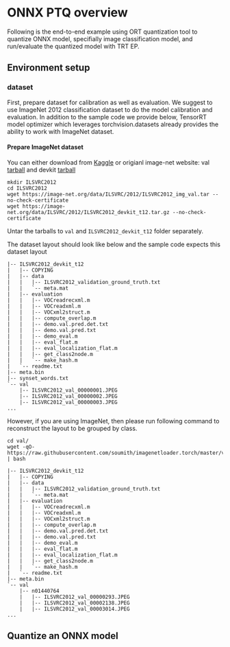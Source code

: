 # ONNX PTQ overview
Following is the end-to-end example using ORT quantization tool to quantize ONNX model, specifially image classification model, and run/evaluate the quantized model with TRT EP.  

## Environment setup
### dataset
First, prepare dataset for calibration as well as evaluation.
We suggest to use ImageNet 2012 classification dataset to do the model calibration and evaluation. In addition to the sample code we provide below, TensorRT model optimizer which leverages torchvision.datasets already provides
the ability to work with ImageNet dataset.

#### Prepare ImageNet dataset
You can either download from [Kaggle](https://www.kaggle.com/c/imagenet-object-localization-challenge/data) or origianl image-net website: val [tarball](https://image-net.org/data/ILSVRC/2012/ILSVRC2012_img_val.tar) and devkit [tarball](https://image-net.org/data/ILSVRC/2012/ILSVRC2012_devkit_t12.tar.gz)
```shell
mkdir ILSVRC2012
cd ILSVRC2012
wget https://image-net.org/data/ILSVRC/2012/ILSVRC2012_img_val.tar --no-check-certificate
wget https://image-net.org/data/ILSVRC/2012/ILSVRC2012_devkit_t12.tar.gz --no-check-certificate
```
Untar the tarballs to `val` and `ILSVRC2012_devkit_t12` folder separately.

The dataset layout should look like below and the sample code expects this dataset layout

```
|-- ILSVRC2012_devkit_t12
|   |-- COPYING
|   |-- data
|   |   |-- ILSVRC2012_validation_ground_truth.txt
|   |   `-- meta.mat
|   |-- evaluation
|   |   |-- VOCreadrecxml.m
|   |   |-- VOCreadxml.m
|   |   |-- VOCxml2struct.m
|   |   |-- compute_overlap.m
|   |   |-- demo.val.pred.det.txt
|   |   |-- demo.val.pred.txt
|   |   |-- demo_eval.m
|   |   |-- eval_flat.m
|   |   |-- eval_localization_flat.m
|   |   |-- get_class2node.m
|   |   `-- make_hash.m
|   `-- readme.txt
|-- meta.bin
|-- synset_words.txt
`-- val
    |-- ILSVRC2012_val_00000001.JPEG
    |-- ILSVRC2012_val_00000002.JPEG
    |-- ILSVRC2012_val_00000003.JPEG
...
```

However, if you are using ImageNet, then please run following command to reconstruct the layout to be grouped by class.
```shell
cd val/
wget -qO- https://raw.githubusercontent.com/soumith/imagenetloader.torch/master/valprep.sh | bash
```
```
|-- ILSVRC2012_devkit_t12
|   |-- COPYING
|   |-- data
|   |   |-- ILSVRC2012_validation_ground_truth.txt
|   |   `-- meta.mat
|   |-- evaluation
|   |   |-- VOCreadrecxml.m
|   |   |-- VOCreadxml.m
|   |   |-- VOCxml2struct.m
|   |   |-- compute_overlap.m
|   |   |-- demo.val.pred.det.txt
|   |   |-- demo.val.pred.txt
|   |   |-- demo_eval.m
|   |   |-- eval_flat.m
|   |   |-- eval_localization_flat.m
|   |   |-- get_class2node.m
|   |   `-- make_hash.m
|   `-- readme.txt
|-- meta.bin
`-- val
    |-- n01440764
    |   |-- ILSVRC2012_val_00000293.JPEG
    |   |-- ILSVRC2012_val_00002138.JPEG
    |   |-- ILSVRC2012_val_00003014.JPEG
...
```

## Quantize an ONNX model

